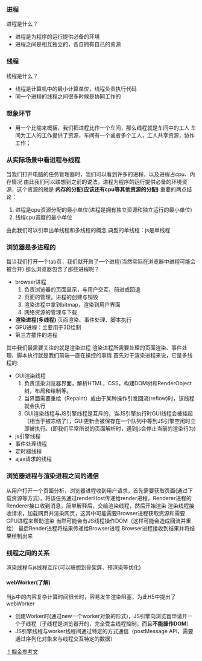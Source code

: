 ### 进程
进程是什么？
- 进程是为程序的运行提供必备的环境
- 进程之间是相互独立的，各自拥有自己的资源

### 线程
线程是什么？
- 线程是计算机中的最小计算单位，线程负责执行代码
- 同一个进程的线程之间很多时候是协同工作的

### 想象环节
- 用一个比喻来概括，我们把进程比作一个车间，那么线程就是车间中的工人
车间为工人的工作提供了资源，车间有一个或者多个工人，工人共享资源，协作工作；

### 从实际场景中看进程与线程
当我们打开电脑的任务管理器时，我们可以看到许多的进程，以及进程占cpu、内存情况
由此我们可以联想到之前的说法，进程为程序的运行提供必备的环境资源，这个资源的就是
**内存的分配(应该还有cpu等其他资源的分配)**
重要的两点结论：
1. 进程是cpu资源分配的最小单位(进程是拥有独立资源和独立运行的最小单位)
2. 线程cpu调度的最小单位

由此我们可以引申出单线程和多线程的概念
典型的单线程：js是单线程

### 浏览器是多进程的
每当我们打开一个tab页，我们就开启了一个进程(当然实际在浏览器中进程可能会被合并)
那么浏览器包含了那些进程呢？
+ browser进程
    1. 负责浏览器的页面显示，与用户交互、前进或回退
    2. 页面的管理，进程的创建与销毁
    3. 渲染进程中拿到bitmap，渲染到用户界面
    4. 网络资源的管理与下载
+ **渲染进程(多线程)**
    页面渲染、事件处理、脚本执行
+ GPU进程：主要用于3D绘制
+ 第三方插件的进程

其中我们最需要关注的就是渲染进程
渲染进程所需要处理的页面渲染、事件处理、脚本执行就是我们前端一直在操控的事情
首先对于渲染进程来说，它是多线程的:
+ GUI渲染线程
    1. 负责渲染浏览器界面，解析HTML，CSS，构建DOM树和RenderObject树，布局和绘制等。
    2. 当界面需要重绘（Repaint）或由于某种操作引发回流(reflow)时，该线程就会执行
    3. GUI渲染线程与JS引擎线程是互斥的，当JS引擎执行时GUI线程会被挂起（相当于被冻结了），GUI更新会被保存在一个队列中等到JS引擎空闲时立即被执行。(即我们平常所说的页面解析时，遇到js会停止当前的渲染行为)
+ js引擎线程
+ 事件处理线程
+ 定时器线程
+ ajax请求的线程

### 浏览器进程与渲染进程之间的通信
从用户打开一个页面分析，浏览器进程收到用户请求，首先需要获取页面(通过下载资源等方式)，将该任务通过renderHost传递给render进程，Renderer进程的Renderer接口收到消息，简单解释后，交给渲染线程，然后开始渲染
渲染线程接收请求，加载网页并渲染网页，这其中可能需要Browser进程获取资源和需要GPU进程来帮助渲染
当然可能会有JS线程操作DOM（这样可能会造成回流并重绘）
最后Render进程将结果传递给Browser进程
Browser进程接收到结果并将结果绘制出来

### 线程之间的关系
渲染线程与js线程互斥(可以联想到骨架屏、预渲染等优化)

#### webWorker(了解)
当js中的内容复杂计算时间很长时，容易发生渲染阻塞，为此H5中提出了webWorker
+ 创建Worker时(通过new一个worker对象的形式)，JS引擎向浏览器申请开一个子线程（子线程是浏览器开的，完全受主线程控制，而且**不能操作DOM**）
+ JS引擎线程与worker线程间通过特定的方式通信（postMessage API，需要通过序列化对象来与线程交互特定的数据）

[！掘金参考文](https://juejin.im/post/5a6547d0f265da3e283a1df7)


